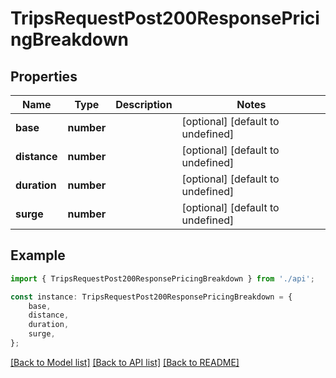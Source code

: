 # TripsRequestPost200ResponsePricingBreakdown


## Properties

Name | Type | Description | Notes
------------ | ------------- | ------------- | -------------
**base** | **number** |  | [optional] [default to undefined]
**distance** | **number** |  | [optional] [default to undefined]
**duration** | **number** |  | [optional] [default to undefined]
**surge** | **number** |  | [optional] [default to undefined]

## Example

```typescript
import { TripsRequestPost200ResponsePricingBreakdown } from './api';

const instance: TripsRequestPost200ResponsePricingBreakdown = {
    base,
    distance,
    duration,
    surge,
};
```

[[Back to Model list]](../README.md#documentation-for-models) [[Back to API list]](../README.md#documentation-for-api-endpoints) [[Back to README]](../README.md)
